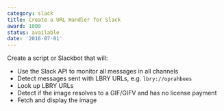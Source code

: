 ```yaml
---
category: slack
title: Create a URL Handler for Slack
award: 1000
status: available
date: '2016-07-01'
---
```


Create a script or Slackbot that will:

- Use the Slack API to monitor all messages in all channels
- Detect messages sent with LBRY URLs, e.g. `lbry://oprahbees`
- Look up LBRY URLs
- Detect if the image resolves to a GIF/GIFV and has no license payment
- Fetch and display the image
